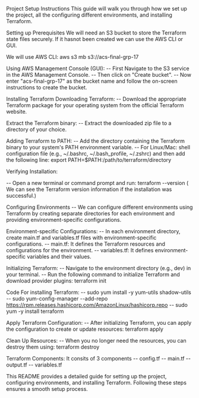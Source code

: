 Project Setup Instructions
This guide will walk you through how we set up the project, all the configuring different environments, and installing Terraform.

Setting up Prerequisites
We will need an S3 bucket to store the Terraform state files securely. If  it hasnot been created we can use the AWS CLI or GUI.

We will use AWS CLI: aws s3 mb s3://acs-final-grp-17

Using AWS Management Console (GUI):
-- First Navigate to the S3 service in the AWS Management Console.
-- Then click on "Create bucket".
-- Now enter "acs-final-grp-17" as the bucket name and follow the on-screen instructions to create the bucket.


Installing Terraform
Downloading Terraform:
-- Download the appropriate Terraform package for your operating system from the official Terraform website.

Extract the Terraform binary:
-- Extract the downloaded zip file to a directory of your choice.

Adding Terraform to PATH:
-- Add the directory containing the Terraform binary to your system's PATH environment variable.
-- For Linux/Mac: shell configuration file (e.g., ~/.bashrc, ~/.bash_profile, ~/.zshrc) and then add the following line: export PATH=$PATH:/path/to/terraform/directory

Verifying Installation:

-- Open a new terminal or command prompt and run: terraform --version ( We can see the Terraform version information if the installation was successful.)

Configuring Environments
--  We can configure different environments using Terraform by creating separate directories for each environment and providing environment-specific configurations.

Environment-specific Configurations:
-- In each environment directory, create main.tf and variables.tf files with environment-specific configurations.
-- main.tf: It defines the Terraform resources and configurations for the environment.
-- variables.tf: It defines environment-specific variables and their values.

Initializing Terraform:
-- Navigate to the environment directory (e.g., dev) in your terminal.
-- Run the following command to initialize Terraform and download provider plugins: terraform init

Code For installing Terraform: 
-- sudo yum install -y yum-utils shadow-utils
-- sudo yum-config-manager --add-repo https://rpm.releases.hashicorp.com/AmazonLinux/hashicorp.repo
-- sudo yum -y install terraform

Apply Terraform Configuration:
-- After initializing Terraform, you can apply the configuration to create or update resources: terraform apply

Clean Up Resources:
-- When you no longer need the resources, you can destroy them using: terraform destroy

Terraform Components:
It consits of 3 components
-- config.tf
-- main.tf
-- output.tf
-- variables.tf


This README provides a detailed guide for setting up the project, configuring environments, and installing Terraform. Following these steps ensures a smooth setup process.













